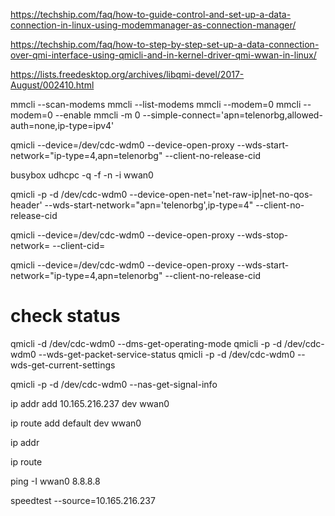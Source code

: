 https://techship.com/faq/how-to-guide-control-and-set-up-a-data-connection-in-linux-using-modemmanager-as-connection-manager/

https://techship.com/faq/how-to-step-by-step-set-up-a-data-connection-over-qmi-interface-using-qmicli-and-in-kernel-driver-qmi-wwan-in-linux/

https://lists.freedesktop.org/archives/libqmi-devel/2017-August/002410.html


mmcli --scan-modems 
mmcli --list-modems
mmcli --modem=0
mmcli --modem=0 --enable
mmcli -m 0 --simple-connect='apn=telenorbg,allowed-auth=none,ip-type=ipv4'


qmicli --device=/dev/cdc-wdm0 --device-open-proxy --wds-start-network="ip-type=4,apn=telenorbg" --client-no-release-cid


busybox udhcpc -q -f -n -i wwan0


qmicli -p -d /dev/cdc-wdm0 --device-open-net='net-raw-ip|net-no-qos-header' --wds-start-network="apn='telenorbg',ip-type=4" --client-no-release-cid



qmicli --device=/dev/cdc-wdm0 --device-open-proxy --wds-stop-network= --client-cid=


qmicli --device=/dev/cdc-wdm0 --device-open-proxy --wds-start-network="ip-type=4,apn=telenorbg" --client-no-release-cid

# check status
qmicli -d /dev/cdc-wdm0 --dms-get-operating-mode
qmicli -p -d /dev/cdc-wdm0 --wds-get-packet-service-status
qmicli -p -d /dev/cdc-wdm0 --wds-get-current-settings

qmicli -p -d /dev/cdc-wdm0 --nas-get-signal-info

ip addr add 10.165.216.237 dev wwan0

ip route add default dev wwan0

ip addr

ip route



ping -I wwan0 8.8.8.8

speedtest --source=10.165.216.237
